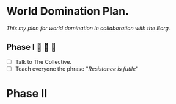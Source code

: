 # World Domination Plan. 
_This my plan for world domination in collaboration with the Borg._  

## Phase I    :busts_in_silhouette: :busts_in_silhouette: :busts_in_silhouette:
- [ ] Talk to The Collective.  
- [ ] Teach everyone the phrase "_Resistance is futile_"

# Phase II

